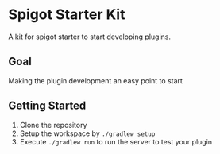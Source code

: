 # Spigot Starter Kit
A kit for spigot starter to start developing plugins.

## Goal
Making the plugin development an easy point to start

## Getting Started
1. Clone the repository
2. Setup the workspace by `./gradlew setup`
3. Execute `./gradlew run` to run the server to test your plugin
